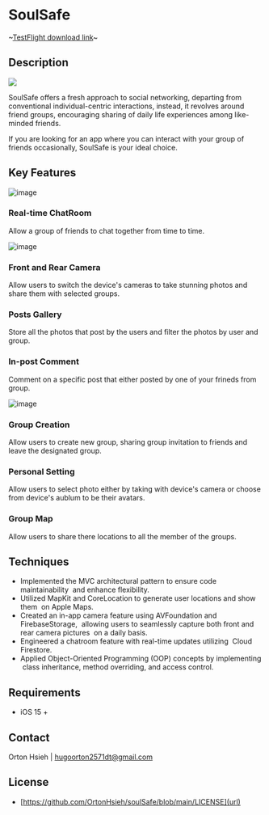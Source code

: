 # SoulSafe
~[TestFlight download link](https://testflight.apple.com/join/VbZucyPi)~

## Description

<p align="left">
    <img src="https://img.shields.io/badge/license-MIT-blue">
</p>

SoulSafe offers a fresh approach to social networking, departing from conventional individual-centric interactions, instead, it revolves around friend groups, encouraging sharing of daily life experiences among like-minded friends.

If you are looking for an app where you can interact with your group of friends occasionally, SoulSafe is your ideal choice.

## Key Features

![image](https://github.com/OrtonHsieh/soulSafe/assets/111218384/ea56a7c8-901c-4f45-9b63-29dc0d8912bc)

### Real-time ChatRoom
Allow a group of friends to chat together from time to time.

![image](https://github.com/OrtonHsieh/soulSafe/assets/111218384/c6edef85-24db-45f5-bb26-5ebbe52ea518)

### Front and Rear Camera
Allow users to switch the device's cameras to take stunning photos and share them with selected groups.

### Posts Gallery
Store all the photos that post by the users and filter the photos by user and group.

### In-post Comment
Comment on a specific post that either posted by one of your frineds from group.

![image](https://github.com/OrtonHsieh/soulSafe/assets/111218384/8d0c92f3-1236-4269-b426-ee8fdd3f9d9b)

### Group Creation
Allow users to create new group, sharing group invitation to friends and leave the designated group.

### Personal Setting
Allow users to select photo either by taking with device's camera or choose from device's aublum to be their avatars.

### Group Map
Allow users to share there locations to all the member of the groups.

## Techniques
* Implemented the MVC architectural pattern to ensure code maintainability  and enhance flexibility.
* Utilized MapKit and CoreLocation to generate user locations and show them  on Apple Maps.
* Created an in-app camera feature using AVFoundation and FirebaseStorage,  allowing users to seamlessly capture both front and rear camera pictures  on a daily basis.
* Engineered a chatroom feature with real-time updates utilizing  Cloud Firestore.
* Applied Object-Oriented Programming (OOP) concepts by implementing  class inheritance, method overriding,  and access control.

## Requirements

* iOS 15 +

## Contact

Orton Hsieh | hugoorton2571dt@gmail.com

## License

* [https://github.com/OrtonHsieh/soulSafe/blob/main/LICENSE](url)
